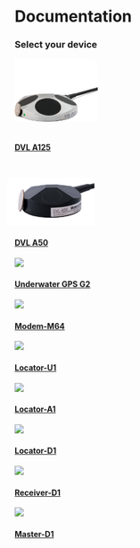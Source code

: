 # Documentation
### Select your device

<div class="grid">
<div class="col" style="padding-right: 2em">
<a href="./dvl/dvl-a125/">
<img src="./img/dvl-a125-coin-light-white.png" style="width: auto; height: 8em; padding-bottom: 1em" /><br>
<h4>DVL A125</h4>
</a>
</div>
<div class="col" style="padding-right: 2em; padding-top: 2em">
<a href="./dvl/dvl-a50/">
<img src="./img/WL-21035-3_DVL-A50_Side4_1600_crop.jpg" style="width: auto; height: 6em; margin-left: -1em" /><br>
<h4>DVL A50</h4>
</a>
</div>
<div class="col" style="padding-right: 2em">
<a href="./underwater-gps/introduction/">
<img src="https://store.waterlinked.com/wp-content/uploads/2020/04/UGPS_G2_Pelicase_Top_1600_web.jpg" style="width: auto; height: 8em" /><br>
<h4>Underwater GPS G2</h4>
</a>
</div>
<div  class="col" style="padding-right: 2em">
<a href="./modem/modem-m64">
<img src="https://store.waterlinked.com/wp-content/uploads/2019/02/DSC02201-Edit-300x300.jpg" style="width: auto; height: 8em" /><br>
<h4>Modem-M64</h4>
</a>
</div>
<div class="col" style="padding-right: 2em">
<a href="./locators/locator-u1/">
<img src="https://store.waterlinked.com/wp-content/uploads/2018/03/WL-21018_Locator-U1_1.jpg" style="width: auto; height: 8em"  /><br>
<h4>Locator-U1</h4>
</a>
</div>
<div class="col" style="padding-right: 2em">
<a href="./locators/locator-a1/">
<img src="https://store.waterlinked.com/wp-content/uploads/2017/06/WL_21009_Locator_A1-1.jpg" style="width: auto; height: 8em" /><br>
<h4>Locator-A1</h4>
</a>
</div>
<div class="col" style="padding-right: 2em">
<a href="./locators/locator-d1/">
<img src="https://store.waterlinked.com/wp-content/uploads/2018/02/WL_21016_Locator_D1-20.jpg" style="width: auto; height: 8em" /><br>
<h4>Locator-D1</h4>
</a>
</div>
<div  class="col" style="padding-right: 2em">
<a href="./receiver-d1/">
<img src="https://store.waterlinked.com/wp-content/uploads/2017/06/WL_21005_Receiver_D1-1.jpg" style="width: auto; height: 8em" /><br>
<h4>Receiver-D1</h4>
</a>
</div>
<div  class="col" style="padding-right: 2em">
<a href="./master-d1/">
<img src="https://store.waterlinked.com/wp-content/uploads/2017/06/WL_21008_Master_D1-transp-300x300.png" style="width: auto; height: 8em" /><br>
<h4>Master-D1</h4>
</a>
</div>

